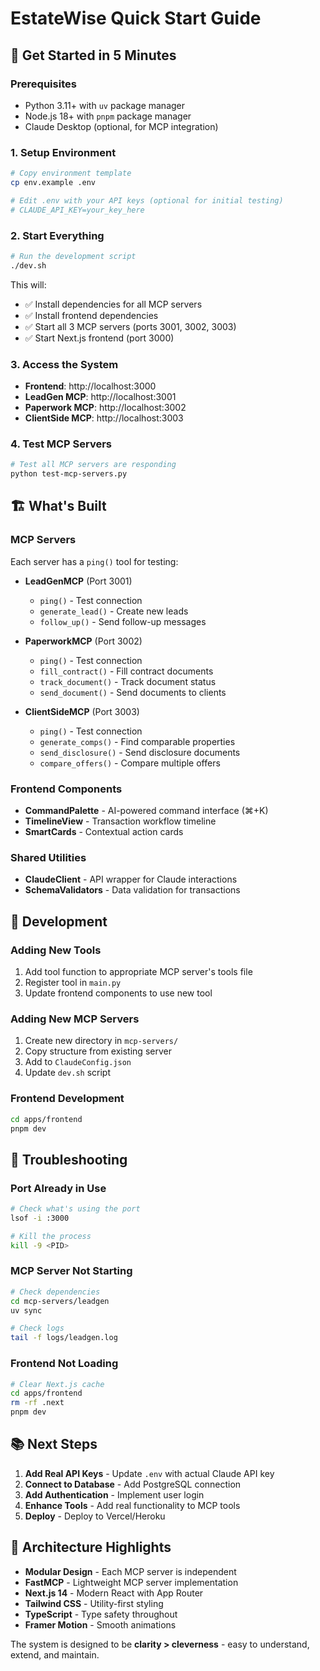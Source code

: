 # EstateWise Quick Start Guide

## 🚀 Get Started in 5 Minutes

### Prerequisites
- Python 3.11+ with `uv` package manager
- Node.js 18+ with `pnpm` package manager
- Claude Desktop (optional, for MCP integration)

### 1. Setup Environment
```bash
# Copy environment template
cp env.example .env

# Edit .env with your API keys (optional for initial testing)
# CLAUDE_API_KEY=your_key_here
```

### 2. Start Everything
```bash
# Run the development script
./dev.sh
```

This will:
- ✅ Install dependencies for all MCP servers
- ✅ Install frontend dependencies  
- ✅ Start all 3 MCP servers (ports 3001, 3002, 3003)
- ✅ Start Next.js frontend (port 3000)

### 3. Access the System
- **Frontend**: http://localhost:3000
- **LeadGen MCP**: http://localhost:3001
- **Paperwork MCP**: http://localhost:3002  
- **ClientSide MCP**: http://localhost:3003

### 4. Test MCP Servers
```bash
# Test all MCP servers are responding
python test-mcp-servers.py
```

## 🏗️ What's Built

### MCP Servers
Each server has a `ping()` tool for testing:

- **LeadGenMCP** (Port 3001)
  - `ping()` - Test connection
  - `generate_lead()` - Create new leads
  - `follow_up()` - Send follow-up messages

- **PaperworkMCP** (Port 3002)
  - `ping()` - Test connection
  - `fill_contract()` - Fill contract documents
  - `track_document()` - Track document status
  - `send_document()` - Send documents to clients

- **ClientSideMCP** (Port 3003)
  - `ping()` - Test connection
  - `generate_comps()` - Find comparable properties
  - `send_disclosure()` - Send disclosure documents
  - `compare_offers()` - Compare multiple offers

### Frontend Components
- **CommandPalette** - AI-powered command interface (⌘+K)
- **TimelineView** - Transaction workflow timeline
- **SmartCards** - Contextual action cards

### Shared Utilities
- **ClaudeClient** - API wrapper for Claude interactions
- **SchemaValidators** - Data validation for transactions

## 🔧 Development

### Adding New Tools
1. Add tool function to appropriate MCP server's tools file
2. Register tool in `main.py`
3. Update frontend components to use new tool

### Adding New MCP Servers
1. Create new directory in `mcp-servers/`
2. Copy structure from existing server
3. Add to `ClaudeConfig.json`
4. Update `dev.sh` script

### Frontend Development
```bash
cd apps/frontend
pnpm dev
```

## 🐛 Troubleshooting

### Port Already in Use
```bash
# Check what's using the port
lsof -i :3000

# Kill the process
kill -9 <PID>
```

### MCP Server Not Starting
```bash
# Check dependencies
cd mcp-servers/leadgen
uv sync

# Check logs
tail -f logs/leadgen.log
```

### Frontend Not Loading
```bash
# Clear Next.js cache
cd apps/frontend
rm -rf .next
pnpm dev
```

## 📚 Next Steps

1. **Add Real API Keys** - Update `.env` with actual Claude API key
2. **Connect to Database** - Add PostgreSQL connection
3. **Add Authentication** - Implement user login
4. **Enhance Tools** - Add real functionality to MCP tools
5. **Deploy** - Deploy to Vercel/Heroku

## 🎯 Architecture Highlights

- **Modular Design** - Each MCP server is independent
- **FastMCP** - Lightweight MCP server implementation
- **Next.js 14** - Modern React with App Router
- **Tailwind CSS** - Utility-first styling
- **TypeScript** - Type safety throughout
- **Framer Motion** - Smooth animations

The system is designed to be **clarity > cleverness** - easy to understand, extend, and maintain. 